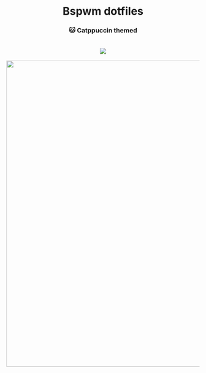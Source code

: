 <h1 align="center">
	Bspwm dotfiles
  <br>
  </h1>
  <h3 align ="center">🐱 Catppuccin themed
  <br><br>
	<p align="center">
    <a href="https://github.com/tsjazil/dotfiles/stargazers"><img src="https://img.shields.io/github/stars/tsjazil/dotfiles?colorA=1e1e28&colorB=c9cbff&style=for-the-badge&logo=starship"></a></p>
	<img src="https://raw.githubusercontent.com/tsjazil/dotfiles/main/assets/unix1.jpg" width="800">
</h3>
